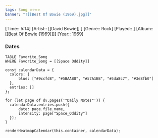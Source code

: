 ```yaml
---
tags: Song ⭐⭐⭐⭐ 
banner: "![[Best Of Bowie (1969).jpg]]"
---
```

[Time:: 5:14]
[Artist:: [[David Bowie]] ]
[Genre:: Rock]
[Played:: ]
[Album:: [[Best Of Bowie (1969)]]]
[Year:: 1969]
### Dates
````dataview
TABLE Favorite_Song
WHERE Favorite_Song = [[Space Oddity]]
````
  ```dataviewjs
const calendarData = { 
	colors: { 
		blue: ["#9ccfd8", "#5BAAB8", "#57A1BB", "#5da8c7", "#3e8fb0"] 
	}, 
	entries: [] 
}; 

for (let page of dv.pages('"Daily Notes"')) { 
	calendarData.entries.push({ 
		date: page.file.name, 
		intensity: page["Space_Oddity"]
	}); 
} 

renderHeatmapCalendar(this.container, calendarData);
```
